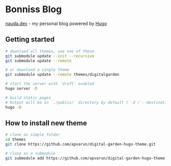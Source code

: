 # Bonniss Blog

[nauda.dev](https://nauda.dev) - my personal blog powered by [Hugo](https://gohugo.io/getting-started/quick-start/)

## Getting started

```zsh
# download all themes, use one of these
git submodule update --init --recursive
git submodule update --remote

# or download a single theme
git submodule update --remote themes/digitalgarden

# start the server with `draft` enabled
hugo server -D

# build static pages
# Output will be in `./public/` directory by default (`-d`/`--destination` flag to change it, or set `publishdir` in the config file)
hugo -D
```

## How to install new theme

```bash
# clone as simple folder
cd themes
git clone https://github.com/apvarun/digital-garden-hugo-theme.git

# clone as a submodule
git submodule add https://github.com/apvarun/digital-garden-hugo-theme.git themes/digitalgarden
```
